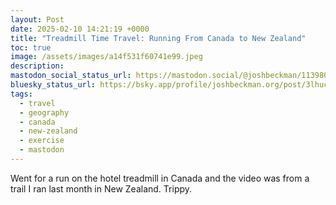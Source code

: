 ```yaml
---
layout: Post
date: 2025-02-10 14:21:19 +0000
title: "Treadmill Time Travel: Running From Canada to New Zealand"
toc: true
image: /assets/images/a14f531f60741e99.jpeg
description: 
mastodon_social_status_url: https://mastodon.social/@joshbeckman/113980032917385719
bluesky_status_url: https://bsky.app/profile/joshbeckman.org/post/3lhucprnbo62a
tags:
  - travel
  - geography
  - canada
  - new-zealand
  - exercise
  - mastodon
---
```


<p>Went for a run on the hotel treadmill in Canada and the video was from a trail I ran last month in New Zealand. Trippy.</p>
